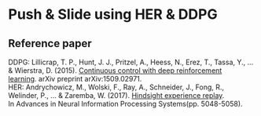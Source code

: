 # Push & Slide using HER & DDPG
## Reference paper
DDPG: Lillicrap, T. P., Hunt, J. J., Pritzel, A., Heess, N., Erez, T., Tassa, Y., ... & Wierstra, D. (2015). [Continuous control with deep reinforcement learning](https://arxiv.org/pdf/1509.02971.pdf). arXiv preprint arXiv:1509.02971.  
HER: Andrychowicz, M., Wolski, F., Ray, A., Schneider, J., Fong, R., Welinder, P., ... & Zaremba, W. (2017). [Hindsight experience replay](https://arxiv.org/pdf/1707.01495.pdf). In Advances in Neural Information Processing Systems(pp. 5048-5058).
